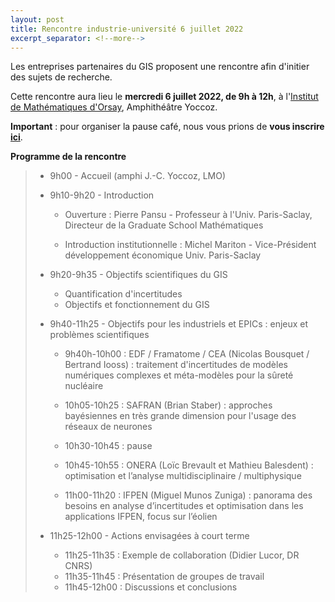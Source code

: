 ```yaml
---
layout: post
title: Rencontre industrie-université 6 juillet 2022
excerpt_separator: <!--more-->
---
```


Les entreprises partenaires du GIS proposent une rencontre afin d'initier des sujets de recherche.
                                                                                  
Cette rencontre aura lieu le **mercredi 6 juillet 2022, de 9h à 12h**, à
l'[Institut de Mathématiques d'Orsay](https://www.imo.universite-paris-saclay.fr/fr/contacts/), Amphithéâtre Yoccoz.

**Important** : pour organiser la pause café, nous vous prions de **vous inscrire [ici](https://forms.gle/pYEqVzBWG2ez8QcH9)**.

**Programme de la rencontre**
<!--more-->
>
>  * 9h00 - Accueil (amphi J.-C. Yoccoz, LMO)                                      
>                                                                                  
>  * 9h10-9h20 - Introduction                                                      
>                                                                                  
>    * Ouverture : Pierre Pansu - Professeur à l'Univ.
>                  Paris-Saclay, Directeur de la Graduate School
>                  Mathématiques
>
>    * Introduction institutionnelle : Michel Mariton - Vice-Président développement économique Univ. Paris-Saclay
>                                                                                  
>  * 9h20-9h35 - Objectifs scientifiques du GIS
>                                                                                  
>    * Quantification d'incertitudes                                               
>    * Objectifs et fonctionnement du GIS                                          
>                                                                                  
>  * 9h40-11h25 - Objectifs pour les industriels et EPICs : enjeux et problèmes scientifiques
>                                                                                  
>    * 9h40h-10h00 : EDF / Framatome / CEA (Nicolas Bousquet / Bertrand Iooss) : traitement d'incertitudes de modèles numériques complexes et méta-modèles pour la sûreté nucléaire
>                                                                                  
>    * 10h05-10h25 : SAFRAN (Brian Staber) : approches bayésiennes en très grande dimension pour l'usage des réseaux de neurones
>                                                                                  
>    * 10h30-10h45 : pause                                                         
>                                                                                  
>    * 10h45-10h55 : ONERA (Loïc Brevault et Mathieu Balesdent) : optimisation et l’analyse multidisciplinaire / multiphysique
>                                                                                  
>    * 11h00-11h20 : IFPEN (Miguel Munos Zuniga) : panorama des besoins en analyse d’incertitudes et optimisation dans les applications IFPEN, focus sur l’éolien
>                                                                                  
>  * 11h25-12h00 - Actions envisagées à court terme                                
>                                                                                  
>    * 11h25-11h35 : Exemple de collaboration (Didier Lucor, DR CNRS)              
>    * 11h35-11h45 : Présentation de groupes de travail                            
>    * 11h45-12h00 : Discussions et conclusions
